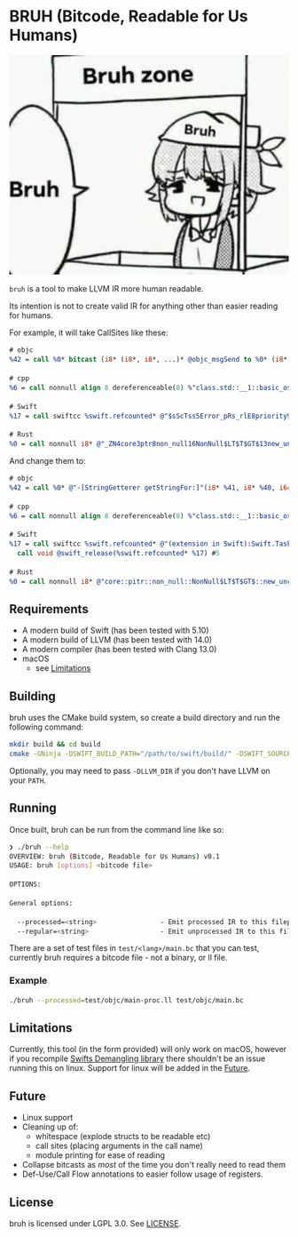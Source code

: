 # BRUH (Bitcode, Readable for Us Humans)

![bruh zone](images/bruh.jpg)

`bruh` is a tool to make LLVM IR more human readable.

Its intention is not to create valid IR for anything other than easier reading for humans.

For example, it will take CallSites like these:

```llvm
# objc
%42 = call %0* bitcast (i8* (i8*, i8*, ...)* @objc_msgSend to %0* (i8*, i8*, i64)*)(i8* %41, i8* %40, i64 1)

# cpp
%6 = call nonnull align 8 dereferenceable(8) %"class.std::__1::basic_ostream"* @_ZNSt3__1lsINS_11char_traitsIcEEEERNS_13basic_ostreamIcT_EES6_PKc(%"class.std::__1::basic_ostream"* nonnull align 8 dereferenceable(8) %5, i8* getelementptr inbounds ([13 x i8], [13 x i8]* @.str, i64 0, i64 0)), !dbg !2452

# Swift
%17 = call swiftcc %swift.refcounted* @"$sScTss5Error_pRs_rlE8priority9operationScTyxsAA_pGScPSg_xyYaYbKcntcfC"(%TScPSg* noalias nocapture %6, i8* bitcast (%swift.async_func_pointer* @"$ss5Error_pIeghHzo_ytsAA_pIeghHrzo_TRTATu" to i8*), %swift.refcounted* %14, %swift.type* getelementptr inbounds (%swift.full_type, %swift.full_type* @"$sytN", i32 0, i32 1))

# Rust
%0 = call nonnull i8* @"_ZN4core3ptr8non_null16NonNull$LT$T$GT$13new_unchecked17h52016c20d23e96b9E"(i8* %_2)
```

And change them to:

```llvm
# objc
%42 = call %0* @"-[StringGetterer getStringFor:]"(i8* %41, i8* %40, i64 1)

# cpp
%6 = call nonnull align 8 dereferenceable(8) %"class.std::__1::basic_ostream"* @"std::__1::basic_ostream<char, std::__1::char_traits<char> >& std::__1::operator<<<std::__1::char_traits<char> >(std::__1::basic_ostream<char, std::__1::char_traits<char> >&, char const*)"(%"class.std::__1::basic_ostream"* nonnull align 8 dereferenceable(8) %5, i8* getelementptr inbounds ([13 x i8], [13 x i8]* @.str, i64 0, i64 0)), !dbg !2452

# Swift
%17 = call swiftcc %swift.refcounted* @"(extension in Swift):Swift.Task< where B == Swift.Error>.init(priority: Swift.Optional<Swift.TaskPriority>, operation: __owned @Sendable () async throws -> A) -> Swift.Task<A, Swift.Error>"(%TScPSg* noalias nocapture %6, i8* bitcast (%swift.async_func_pointer* @"async function pointer to partial apply forwarder for reabstraction thunk helper from @escaping @callee_guaranteed @Sendable @async () -> (@error @owned Swift.Error) to @escaping @callee_guaranteed @Sendable @async () -> (@out (), @error @owned Swift.Error)" to i8*), %swift.refcounted* %14, %swift.type* getelementptr inbounds (%swift.full_type, %swift.full_type* @"type metadata for ()", i32 0, i32 1))
  call void @swift_release(%swift.refcounted* %17) #5

# Rust
%0 = call nonnull i8* @"core::pitr::non_null::NonNull$LT$T$GT$::new_unchecked::h52016c20d23e96b9"(i8* %_2)
```

## Requirements

- A modern build of Swift (has been tested with 5.10)
- A modern build of LLVM (has been tested with 14.0)
- A modern compiler (has been tested with Clang 13.0)
- macOS
  - see [Limitations](#limitations)

## Building

bruh uses the CMake build system, so create a build directory and run the following command:

```bash
mkdir build && cd build
cmake -GNinja -DSWIFT_BUILD_PATH="/path/to/swift/build/" -DSWIFT_SOURCE_PATH="/path/to/swift/source" ../
```

Optionally, you may need to pass `-DLLVM_DIR` if you don't have LLVM on your `PATH`.

## Running

Once built, bruh can be run from the command line like so:

```bash
❯ ./bruh --help
OVERVIEW: bruh (Bitcode, Readable for Us Humans) v0.1
USAGE: bruh [options] <bitcode file>

OPTIONS:

General options:

  --processed=<string>                - Emit processed IR to this filepath, or stdout if nothing is provided
  --regular=<string>                  - Emit unprocessed IR to this filepath
```

There are a set of test files in `test/<lang>/main.bc` that you can test, currently bruh requires a bitcode file - not a binary, or ll file.

### Example

```bash
./bruh --processed=test/objc/main-proc.ll test/objc/main.bc
```

## Limitations

Currently, this tool (in the form provided) will only work on macOS, however if you recompile [Swifts Demangling library](https://github.com/apple/swift/tree/main/lib/Demangling) there shouldn't be an issue running this on linux. Support for linux will be added in the [Future](#future).

## Future

- Linux support
- Cleaning up of:
  - whitespace (explode structs to be readable etc)
  - call sites (placing arguments in the call name)
  - module printing for ease of reading
- Collapse bitcasts as _most_ of the time you don't really need to read them
- Def-Use/Call Flow annotations to easier follow usage of registers.

## License

bruh is licensed under LGPL 3.0. See [LICENSE](LICENSE).
